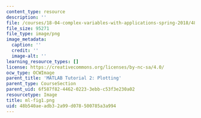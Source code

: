 ```yaml
---
content_type: resource
description: ''
file: /courses/18-04-complex-variables-with-applications-spring-2018/48b540aeadb32a99d078500785a3a994_ml-fig1.png
file_size: 95271
file_type: image/png
image_metadata:
  caption: ''
  credit: ''
  image-alt: ''
learning_resource_types: []
license: https://creativecommons.org/licenses/by-nc-sa/4.0/
ocw_type: OCWImage
parent_title: 'MATLAB Tutorial 2: Plotting'
parent_type: CourseSection
parent_uid: 6f587f82-4462-0223-3ebb-c53f3e230a02
resourcetype: Image
title: ml-fig1.png
uid: 48b540ae-adb3-2a99-d078-500785a3a994
---
```

